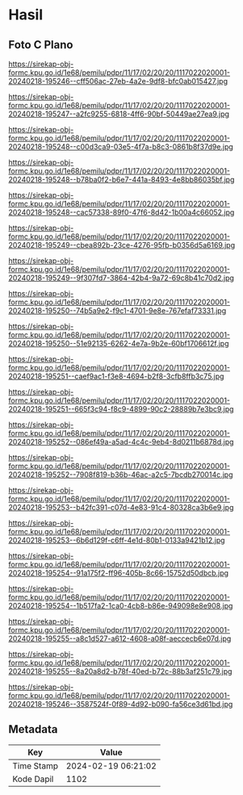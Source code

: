 # Hasil

## Foto C Plano

https://sirekap-obj-formc.kpu.go.id/1e68/pemilu/pdpr/11/17/02/20/20/1117022020001-20240218-195246--cff506ac-27eb-4a2e-9df8-bfc0ab015427.jpg

https://sirekap-obj-formc.kpu.go.id/1e68/pemilu/pdpr/11/17/02/20/20/1117022020001-20240218-195247--a2fc9255-6818-4ff6-90bf-50449ae27ea9.jpg

https://sirekap-obj-formc.kpu.go.id/1e68/pemilu/pdpr/11/17/02/20/20/1117022020001-20240218-195248--c00d3ca9-03e5-4f7a-b8c3-0861b8f37d9e.jpg

https://sirekap-obj-formc.kpu.go.id/1e68/pemilu/pdpr/11/17/02/20/20/1117022020001-20240218-195248--b78ba0f2-b6e7-441a-8493-4e8bb86035bf.jpg

https://sirekap-obj-formc.kpu.go.id/1e68/pemilu/pdpr/11/17/02/20/20/1117022020001-20240218-195248--cac57338-89f0-47f6-8d42-1b00a4c66052.jpg

https://sirekap-obj-formc.kpu.go.id/1e68/pemilu/pdpr/11/17/02/20/20/1117022020001-20240218-195249--cbea892b-23ce-4276-95fb-b0356d5a6169.jpg

https://sirekap-obj-formc.kpu.go.id/1e68/pemilu/pdpr/11/17/02/20/20/1117022020001-20240218-195249--9f307fd7-3864-42b4-9a72-69c8b41c70d2.jpg

https://sirekap-obj-formc.kpu.go.id/1e68/pemilu/pdpr/11/17/02/20/20/1117022020001-20240218-195250--74b5a9e2-f9c1-4701-9e8e-767efaf73331.jpg

https://sirekap-obj-formc.kpu.go.id/1e68/pemilu/pdpr/11/17/02/20/20/1117022020001-20240218-195250--51e92135-6262-4e7a-9b2e-60bf1706612f.jpg

https://sirekap-obj-formc.kpu.go.id/1e68/pemilu/pdpr/11/17/02/20/20/1117022020001-20240218-195251--caef9ac1-f3e8-4694-b2f8-3cfb8ffb3c75.jpg

https://sirekap-obj-formc.kpu.go.id/1e68/pemilu/pdpr/11/17/02/20/20/1117022020001-20240218-195251--665f3c94-f8c9-4899-90c2-28889b7e3bc9.jpg

https://sirekap-obj-formc.kpu.go.id/1e68/pemilu/pdpr/11/17/02/20/20/1117022020001-20240218-195252--086ef49a-a5ad-4c4c-9eb4-8d0211b6878d.jpg

https://sirekap-obj-formc.kpu.go.id/1e68/pemilu/pdpr/11/17/02/20/20/1117022020001-20240218-195252--7908f819-b36b-46ac-a2c5-7bcdb270014c.jpg

https://sirekap-obj-formc.kpu.go.id/1e68/pemilu/pdpr/11/17/02/20/20/1117022020001-20240218-195253--b42fc391-c07d-4e83-91c4-80328ca3b6e9.jpg

https://sirekap-obj-formc.kpu.go.id/1e68/pemilu/pdpr/11/17/02/20/20/1117022020001-20240218-195253--6b6d129f-c6ff-4e1d-80b1-0133a9421b12.jpg

https://sirekap-obj-formc.kpu.go.id/1e68/pemilu/pdpr/11/17/02/20/20/1117022020001-20240218-195254--91a175f2-ff96-405b-8c66-15752d50dbcb.jpg

https://sirekap-obj-formc.kpu.go.id/1e68/pemilu/pdpr/11/17/02/20/20/1117022020001-20240218-195254--1b517fa2-1ca0-4cb8-b86e-949098e8e908.jpg

https://sirekap-obj-formc.kpu.go.id/1e68/pemilu/pdpr/11/17/02/20/20/1117022020001-20240218-195255--a8c1d527-a612-4608-a08f-aeccecb6e07d.jpg

https://sirekap-obj-formc.kpu.go.id/1e68/pemilu/pdpr/11/17/02/20/20/1117022020001-20240218-195255--8a20a8d2-b78f-40ed-b72c-88b3af251c79.jpg

https://sirekap-obj-formc.kpu.go.id/1e68/pemilu/pdpr/11/17/02/20/20/1117022020001-20240218-195246--3587524f-0f89-4d92-b090-fa56ce3d61bd.jpg


## Metadata

| Key        | Value               |
| ---------- | ------------------- |
| Time Stamp | 2024-02-19 06:21:02 |
| Kode Dapil | 1102                |



